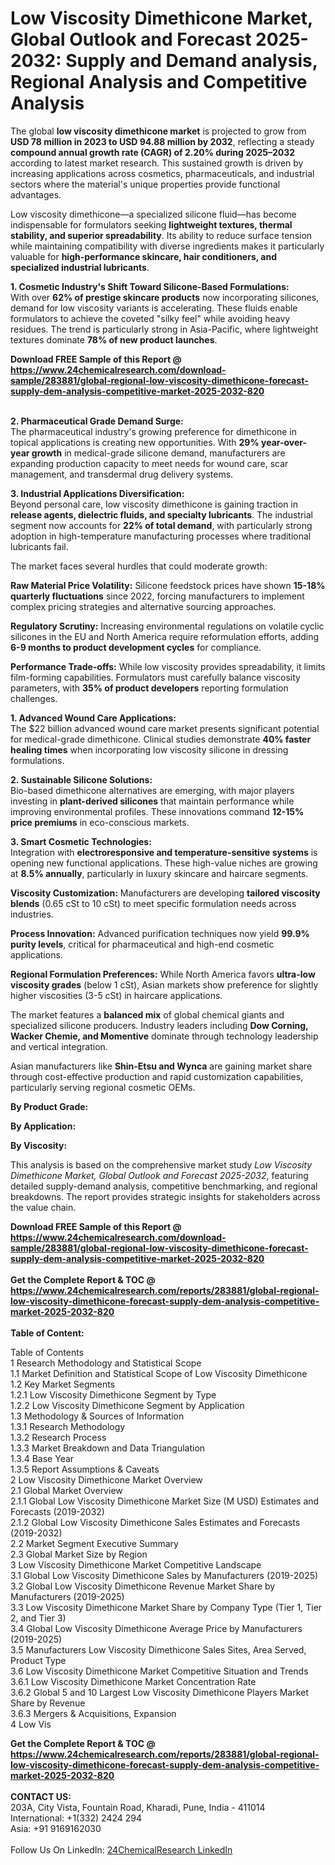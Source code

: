<h1>Low Viscosity Dimethicone Market, Global Outlook and Forecast 2025-2032: Supply and Demand analysis, Regional Analysis and Competitive Analysis</h1><p>The global <strong>low viscosity dimethicone market</strong> is projected to grow from <strong>USD 78 million in 2023 to USD 94.88 million by 2032</strong>, reflecting a steady <strong>compound annual growth rate (CAGR) of 2.20% during 2025–2032</strong> according to latest market research. This sustained growth is driven by increasing applications across cosmetics, pharmaceuticals, and industrial sectors where the material's unique properties provide functional advantages.</p><p>Low viscosity dimethicone—a specialized silicone fluid—has become indispensable for formulators seeking <strong>lightweight textures, thermal stability, and superior spreadability</strong>. Its ability to reduce surface tension while maintaining compatibility with diverse ingredients makes it particularly valuable for <strong>high-performance skincare, hair conditioners, and specialized industrial lubricants</strong>.</p><p><strong>1. Cosmetic Industry's Shift Toward Silicone-Based Formulations:</strong><br>
With over <strong>62% of prestige skincare products</strong> now incorporating silicones, demand for low viscosity variants is accelerating. These fluids enable formulators to achieve the coveted "silky feel" while avoiding heavy residues. The trend is particularly strong in Asia-Pacific, where lightweight textures dominate <strong>78% of new product launches</strong>.</p><div><b>Download FREE Sample of this Report @ 
            <a href="https://www.24chemicalresearch.com/download-sample/283881/global-regional-low-viscosity-dimethicone-forecast-supply-dem-analysis-competitive-market-2025-2032-820">
            https://www.24chemicalresearch.com/download-sample/283881/global-regional-low-viscosity-dimethicone-forecast-supply-dem-analysis-competitive-market-2025-2032-820</a></b></div><br><p><strong>2. Pharmaceutical Grade Demand Surge:</strong><br>
The pharmaceutical industry's growing preference for dimethicone in topical applications is creating new opportunities. With <strong>29% year-over-year growth</strong> in medical-grade silicone demand, manufacturers are expanding production capacity to meet needs for wound care, scar management, and transdermal drug delivery systems.</p><p><strong>3. Industrial Applications Diversification:</strong><br>
Beyond personal care, low viscosity dimethicone is gaining traction in <strong>release agents, dielectric fluids, and specialty lubricants</strong>. The industrial segment now accounts for <strong>22% of total demand</strong>, with particularly strong adoption in high-temperature manufacturing processes where traditional lubricants fail.</p><p>The market faces several hurdles that could moderate growth:</p><p><strong>Raw Material Price Volatility:</strong> Silicone feedstock prices have shown <strong>15-18% quarterly fluctuations</strong> since 2022, forcing manufacturers to implement complex pricing strategies and alternative sourcing approaches.</p><p><strong>Regulatory Scrutiny:</strong> Increasing environmental regulations on volatile cyclic silicones in the EU and North America require reformulation efforts, adding <strong>6-9 months to product development cycles</strong> for compliance.</p><p><strong>Performance Trade-offs:</strong> While low viscosity provides spreadability, it limits film-forming capabilities. Formulators must carefully balance viscosity parameters, with <strong>35% of product developers</strong> reporting formulation challenges.</p><p><strong>1. Advanced Wound Care Applications:</strong><br>
The $22 billion advanced wound care market presents significant potential for medical-grade dimethicone. Clinical studies demonstrate <strong>40% faster healing times</strong> when incorporating low viscosity silicone in dressing formulations.</p><p><strong>2. Sustainable Silicone Solutions:</strong><br>
Bio-based dimethicone alternatives are emerging, with major players investing in <strong>plant-derived silicones</strong> that maintain performance while improving environmental profiles. These innovations command <strong>12-15% price premiums</strong> in eco-conscious markets.</p><p><strong>3. Smart Cosmetic Technologies:</strong><br>
Integration with <strong>electroresponsive and temperature-sensitive systems</strong> is opening new functional applications. These high-value niches are growing at <strong>8.5% annually</strong>, particularly in luxury skincare and haircare segments.</p><p><strong>Viscosity Customization:</strong> Manufacturers are developing <strong>tailored viscosity blends</strong> (0.65 cSt to 10 cSt) to meet specific formulation needs across industries.</p><p><strong>Process Innovation:</strong> Advanced purification techniques now yield <strong>99.9% purity levels</strong>, critical for pharmaceutical and high-end cosmetic applications.</p><p><strong>Regional Formulation Preferences:</strong> While North America favors <strong>ultra-low viscosity grades</strong> (below 1 cSt), Asian markets show preference for slightly higher viscosities (3-5 cSt) in haircare applications.</p><p>The market features a <strong>balanced mix</strong> of global chemical giants and specialized silicone producers. Industry leaders including <strong>Dow Corning, Wacker Chemie, and Momentive</strong> dominate through technology leadership and vertical integration.</p><p>Asian manufacturers like <strong>Shin-Etsu and Wynca</strong> are gaining market share through cost-effective production and rapid customization capabilities, particularly serving regional cosmetic OEMs.</p><p><strong>By Product Grade:</strong></p><p><strong>By Application:</strong></p><p><strong>By Viscosity:</strong></p><p>This analysis is based on the comprehensive market study <em>Low Viscosity Dimethicone Market, Global Outlook and Forecast 2025-2032</em>, featuring detailed supply-demand analysis, competitive benchmarking, and regional breakdowns. The report provides strategic insights for stakeholders across the value chain.</p><div><b>Download FREE Sample of this Report @ 
            <a href="https://www.24chemicalresearch.com/download-sample/283881/global-regional-low-viscosity-dimethicone-forecast-supply-dem-analysis-competitive-market-2025-2032-820">
            https://www.24chemicalresearch.com/download-sample/283881/global-regional-low-viscosity-dimethicone-forecast-supply-dem-analysis-competitive-market-2025-2032-820</a></b></div><br><div><b>Get the Complete Report & TOC @ 
            <a href="https://www.24chemicalresearch.com/reports/283881/global-regional-low-viscosity-dimethicone-forecast-supply-dem-analysis-competitive-market-2025-2032-820">
            https://www.24chemicalresearch.com/reports/283881/global-regional-low-viscosity-dimethicone-forecast-supply-dem-analysis-competitive-market-2025-2032-820</a></b></div><br>
            <b>Table of Content:</b><p>Table of Contents<br />
1 Research Methodology and Statistical Scope<br />
1.1 Market Definition and Statistical Scope of Low Viscosity Dimethicone<br />
1.2 Key Market Segments<br />
1.2.1 Low Viscosity Dimethicone Segment by Type<br />
1.2.2 Low Viscosity Dimethicone Segment by Application<br />
1.3 Methodology & Sources of Information<br />
1.3.1 Research Methodology<br />
1.3.2 Research Process<br />
1.3.3 Market Breakdown and Data Triangulation<br />
1.3.4 Base Year<br />
1.3.5 Report Assumptions & Caveats<br />
2 Low Viscosity Dimethicone Market Overview<br />
2.1 Global Market Overview<br />
2.1.1 Global Low Viscosity Dimethicone Market Size (M USD) Estimates and Forecasts (2019-2032)<br />
2.1.2 Global Low Viscosity Dimethicone Sales Estimates and Forecasts (2019-2032)<br />
2.2 Market Segment Executive Summary<br />
2.3 Global Market Size by Region<br />
3 Low Viscosity Dimethicone Market Competitive Landscape<br />
3.1 Global Low Viscosity Dimethicone Sales by Manufacturers (2019-2025)<br />
3.2 Global Low Viscosity Dimethicone Revenue Market Share by Manufacturers (2019-2025)<br />
3.3 Low Viscosity Dimethicone Market Share by Company Type (Tier 1, Tier 2, and Tier 3)<br />
3.4 Global Low Viscosity Dimethicone Average Price by Manufacturers (2019-2025)<br />
3.5 Manufacturers Low Viscosity Dimethicone Sales Sites, Area Served, Product Type<br />
3.6 Low Viscosity Dimethicone Market Competitive Situation and Trends<br />
3.6.1 Low Viscosity Dimethicone Market Concentration Rate<br />
3.6.2 Global 5 and 10 Largest Low Viscosity Dimethicone Players Market Share by Revenue<br />
3.6.3 Mergers & Acquisitions, Expansion<br />
4 Low Vis</p><div><b>Get the Complete Report & TOC @ 
            <a href="https://www.24chemicalresearch.com/reports/283881/global-regional-low-viscosity-dimethicone-forecast-supply-dem-analysis-competitive-market-2025-2032-820">
            https://www.24chemicalresearch.com/reports/283881/global-regional-low-viscosity-dimethicone-forecast-supply-dem-analysis-competitive-market-2025-2032-820</a></b></div><br><b>CONTACT US:</b><br>
            203A, City Vista, Fountain Road, Kharadi, Pune, India - 411014<br>
            International: +1(332) 2424 294<br>
            Asia: +91 9169162030 <br><br>
            Follow Us On LinkedIn: <a href="https://www.linkedin.com/company/24chemicalresearch/">24ChemicalResearch LinkedIn</a>